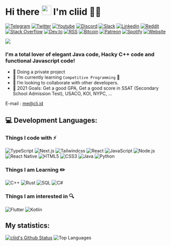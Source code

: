 <h1 align="left">Hi there <a target="_blank"><img src="https://media.giphy.com/media/hvRJCLFzcasrR4ia7z/giphy.gif" width="30px" style="max-width:100%;"></a> I'm cliid 👨‍💻</h1>

[![Telegram](https://img.shields.io/badge/Telegram-2CA5E0?style=for-the-badge&logo=telegram&logoColor=white)]()
[![Twitter](https://img.shields.io/badge/Twitter-1DA1F2?style=for-the-badge&logo=twitter&logoColor=white)](https://twitter.com/cliid)
[![Youtube](https://img.shields.io/badge/YouTube-FF0000?style=for-the-badge&logo=youtube&logoColor=white)](https://www.youtube.com/cliid)
[![Discord](https://img.shields.io/badge/Discord-7289DA?style=for-the-badge&logo=discord&logoColor=white)](https://discord.com/users/643116087919116298)
[![Slack](https://img.shields.io/badge/Slack-4A154B?style=for-the-badge&logo=slack&logoColor=white)]()
[![Linkedin](https://img.shields.io/badge/LinkedIn-0077B5?style=for-the-badge&logo=linkedin&logoColor=white)]()
[![Reddit](https://img.shields.io/badge/Reddit-FF4500?style=for-the-badge&logo=reddit&logoColor=white)](https://www.reddit.com/user/hackrj)
[![Stack Overflow](https://img.shields.io/badge/Stack_Overflow-FE7A16?style=for-the-badge&logo=stack-overflow&logoColor=white)](https://stackoverflow.com/users/12069275/hackerj)
[![Dev.to](https://img.shields.io/badge/dev.to-0A0A0A?style=for-the-badge&logo=dev.to&logoColor=white)](https://dev.to/cliid)
[![RSS](https://img.shields.io/badge/RSS-FFA500?style=for-the-badge&logo=rss&logoColor=white)]()
[![Bitcoin](https://img.shields.io/badge/Bitcoin-000000?style=for-the-badge&logo=bitcoin&logoColor=white)]()
[![Patreon](https://img.shields.io/badge/Patreon-F96854?style=for-the-badge&logo=patreon&logoColor=white)](https://patreon.com/cliid?fan_landing=true)
[![Spotify](https://img.shields.io/badge/Spotify-1ED760?&style=for-the-badge&logo=spotify&logoColor=white)]()
[![Website](https://img.shields.io/website?label=cli.id&style=for-the-badge&url=https%3A%2F%2Fcli.id)](https://cli.id)

![](https://komarev.com/ghpvc/?username=cliid&color=blueviolet)

### I'm a total lover of elegant Java code, Hacky C++ code and functional Javascript code!

- 🔭 Doing a private project
- 🌱 I’m currently learning `Competitive Programming` 🤣
- 👯 I’m looking to collaborate with other developers.
- 🥅 2021 Goals: Get a good GPA, Get a good score in SSAT (Secondary School Admission Test), USACO, KOI, NYPC, ...

E-mail : [me@cli.id](mailto:me@cli.id)

## 💻 Development Languages:

### Things I code with :zap:
![TypeScript](https://img.shields.io/badge/-TypeScript-black?style=flat-square&logo=typescript&logoColor=007acc)
![Next.js](https://img.shields.io/badge/-Next.js-000000?style=flat-square&logo=next.js&logoColor=white)
![Tailwindcss](https://img.shields.io/badge/-Tailwindcss-4dc0b5?style=flat-square&logo=tailwind-css&logoColor=white)
![React](https://img.shields.io/badge/-React-1F232A?style=flat-square&logo=React&logoColor=white)
![JavaScript](https://img.shields.io/badge/-JavaScript-323330?style=flat-square&logo=javascript)
![Node.js](https://img.shields.io/badge/-Node.js-339933?style=flat-square&logo=node.js&logoColor=white)
![React Native](https://img.shields.io/badge/-React%20Native-1F232A?style=flat-square&logo=React&logoColor=white)
![HTML5](https://img.shields.io/badge/-HTML5-E34F26?style=flat-square&logo=html5&logoColor=white)
![CSS3](https://img.shields.io/badge/-CSS3-1572B6?style=flat-square&logo=css3)
![Java](https://img.shields.io/badge/-Java-E34A86?style=flat-square&logo=java&logoColor=white)
![Python](https://img.shields.io/badge/-Python-3776ab?style=flat-square&logo=Python&logoColor=white)

### Things I am Learning :pencil2:
![C++](https://img.shields.io/badge/-C++-00599C?style=flat-square&logo=c%2B%2B&logoColor=white)
![Rust](https://img.shields.io/badge/-Rust-000000?style=flat-square&logo=Rust&logoColor=white)
![SQL](https://img.shields.io/badge/-SQL-4479A1?style=flat-square&logo=MySQL&logoColor=white)
![C#](https://img.shields.io/badge/-C＃-239120?style=flat-square&logo=C-Sharp)

### Things I am interested in :mag:
![Flutter](https://img.shields.io/badge/-Flutter-0175C2?style=flat-square&logo=Flutter&logoColor=white)
![Kotlin](https://img.shields.io/badge/-Kotlin-0095D5?style=flat-square&logo=Kotlin&logoColor=white)

## My statistics:

[![cliid's Github Status](https://github-readme-stats.vercel.app/api?username=cliid&show_icons=true&layout=compact&theme=dark)](https://github.com/cliid)
![Top Languages](https://github-readme-stats.vercel.app/api/top-langs/?username=cliid&layout=compact&theme=dark)
